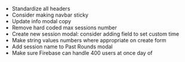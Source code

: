 - Standardize all headers
- Consider making navbar sticky
- Update info modal copy
- Remove hard coded max sessions number
- Create new session modal: consider adding field to set custom time
- Make string values numbers where appropriate on create form
- Add session name to Past Rounds modal
- Make sure Firebase can handle 400 users at once day of
